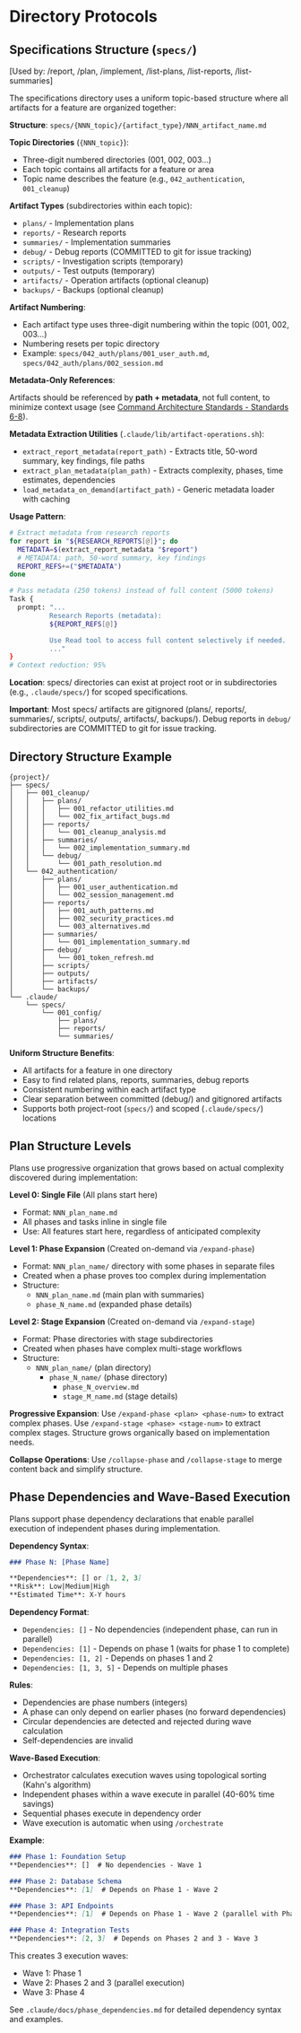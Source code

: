 # Directory Protocols

## Specifications Structure (`specs/`)

[Used by: /report, /plan, /implement, /list-plans, /list-reports, /list-summaries]

The specifications directory uses a uniform topic-based structure where all artifacts for a feature are organized together:

**Structure**: `specs/{NNN_topic}/{artifact_type}/NNN_artifact_name.md`

**Topic Directories** (`{NNN_topic}`):
- Three-digit numbered directories (001, 002, 003...)
- Each topic contains all artifacts for a feature or area
- Topic name describes the feature (e.g., `042_authentication`, `001_cleanup`)

**Artifact Types** (subdirectories within each topic):
- `plans/` - Implementation plans
- `reports/` - Research reports
- `summaries/` - Implementation summaries
- `debug/` - Debug reports (COMMITTED to git for issue tracking)
- `scripts/` - Investigation scripts (temporary)
- `outputs/` - Test outputs (temporary)
- `artifacts/` - Operation artifacts (optional cleanup)
- `backups/` - Backups (optional cleanup)

**Artifact Numbering**:
- Each artifact type uses three-digit numbering within the topic (001, 002, 003...)
- Numbering resets per topic directory
- Example: `specs/042_auth/plans/001_user_auth.md`, `specs/042_auth/plans/002_session.md`

**Metadata-Only References**:

Artifacts should be referenced by **path + metadata**, not full content, to minimize context usage (see [Command Architecture Standards - Standards 6-8](command_architecture_standards.md#context-preservation-standards)).

**Metadata Extraction Utilities** (`.claude/lib/artifact-operations.sh`):
- `extract_report_metadata(report_path)` - Extracts title, 50-word summary, key findings, file paths
- `extract_plan_metadata(plan_path)` - Extracts complexity, phases, time estimates, dependencies
- `load_metadata_on_demand(artifact_path)` - Generic metadata loader with caching

**Usage Pattern**:
```bash
# Extract metadata from research reports
for report in "${RESEARCH_REPORTS[@]}"; do
  METADATA=$(extract_report_metadata "$report")
  # METADATA: path, 50-word summary, key findings
  REPORT_REFS+=("$METADATA")
done

# Pass metadata (250 tokens) instead of full content (5000 tokens)
Task {
  prompt: "...
          Research Reports (metadata):
          ${REPORT_REFS[@]}

          Use Read tool to access full content selectively if needed.
          ..."
}
# Context reduction: 95%
```

**Location**: specs/ directories can exist at project root or in subdirectories (e.g., `.claude/specs/`) for scoped specifications.

**Important**: Most specs/ artifacts are gitignored (plans/, reports/, summaries/, scripts/, outputs/, artifacts/, backups/). Debug reports in `debug/` subdirectories are COMMITTED to git for issue tracking.

## Directory Structure Example

```
{project}/
├── specs/
│   ├── 001_cleanup/
│   │   ├── plans/
│   │   │   ├── 001_refactor_utilities.md
│   │   │   └── 002_fix_artifact_bugs.md
│   │   ├── reports/
│   │   │   └── 001_cleanup_analysis.md
│   │   ├── summaries/
│   │   │   └── 002_implementation_summary.md
│   │   └── debug/
│   │       └── 001_path_resolution.md
│   └── 042_authentication/
│       ├── plans/
│       │   ├── 001_user_authentication.md
│       │   └── 002_session_management.md
│       ├── reports/
│       │   ├── 001_auth_patterns.md
│       │   ├── 002_security_practices.md
│       │   └── 003_alternatives.md
│       ├── summaries/
│       │   └── 001_implementation_summary.md
│       ├── debug/
│       │   └── 001_token_refresh.md
│       ├── scripts/
│       ├── outputs/
│       ├── artifacts/
│       └── backups/
└── .claude/
    └── specs/
        └── 001_config/
            ├── plans/
            ├── reports/
            └── summaries/
```

**Uniform Structure Benefits**:
- All artifacts for a feature in one directory
- Easy to find related plans, reports, summaries, debug reports
- Consistent numbering within each artifact type
- Clear separation between committed (debug/) and gitignored artifacts
- Supports both project-root (`specs/`) and scoped (`.claude/specs/`) locations

## Plan Structure Levels

Plans use progressive organization that grows based on actual complexity discovered during implementation:

**Level 0: Single File** (All plans start here)
- Format: `NNN_plan_name.md`
- All phases and tasks inline in single file
- Use: All features start here, regardless of anticipated complexity

**Level 1: Phase Expansion** (Created on-demand via `/expand-phase`)
- Format: `NNN_plan_name/` directory with some phases in separate files
- Created when a phase proves too complex during implementation
- Structure:
  - `NNN_plan_name.md` (main plan with summaries)
  - `phase_N_name.md` (expanded phase details)

**Level 2: Stage Expansion** (Created on-demand via `/expand-stage`)
- Format: Phase directories with stage subdirectories
- Created when phases have complex multi-stage workflows
- Structure:
  - `NNN_plan_name/` (plan directory)
    - `phase_N_name/` (phase directory)
      - `phase_N_overview.md`
      - `stage_M_name.md` (stage details)

**Progressive Expansion**: Use `/expand-phase <plan> <phase-num>` to extract complex phases. Use `/expand-stage <phase> <stage-num>` to extract complex stages. Structure grows organically based on implementation needs.

**Collapse Operations**: Use `/collapse-phase` and `/collapse-stage` to merge content back and simplify structure.

## Phase Dependencies and Wave-Based Execution

Plans support phase dependency declarations that enable parallel execution of independent phases during implementation.

**Dependency Syntax**:
```markdown
### Phase N: [Phase Name]

**Dependencies**: [] or [1, 2, 3]
**Risk**: Low|Medium|High
**Estimated Time**: X-Y hours
```

**Dependency Format**:
- `Dependencies: []` - No dependencies (independent phase, can run in parallel)
- `Dependencies: [1]` - Depends on phase 1 (waits for phase 1 to complete)
- `Dependencies: [1, 2]` - Depends on phases 1 and 2
- `Dependencies: [1, 3, 5]` - Depends on multiple phases

**Rules**:
- Dependencies are phase numbers (integers)
- A phase can only depend on earlier phases (no forward dependencies)
- Circular dependencies are detected and rejected during wave calculation
- Self-dependencies are invalid

**Wave-Based Execution**:
- Orchestrator calculates execution waves using topological sorting (Kahn's algorithm)
- Independent phases within a wave execute in parallel (40-60% time savings)
- Sequential phases execute in dependency order
- Wave execution is automatic when using `/orchestrate`

**Example**:
```markdown
### Phase 1: Foundation Setup
**Dependencies**: []  # No dependencies - Wave 1

### Phase 2: Database Schema
**Dependencies**: [1]  # Depends on Phase 1 - Wave 2

### Phase 3: API Endpoints
**Dependencies**: [1]  # Depends on Phase 1 - Wave 2 (parallel with Phase 2)

### Phase 4: Integration Tests
**Dependencies**: [2, 3]  # Depends on Phases 2 and 3 - Wave 3
```

This creates 3 execution waves:
- Wave 1: Phase 1
- Wave 2: Phases 2 and 3 (parallel execution)
- Wave 3: Phase 4

See `.claude/docs/phase_dependencies.md` for detailed dependency syntax and examples.
